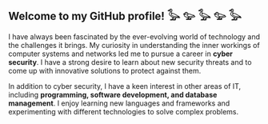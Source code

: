 ## Welcome to my GitHub profile! 𓅭 𓅰 𓅭 𓅰 𓅭

I have always been fascinated by the ever-evolving world of technology and the challenges it brings. My curiosity in understanding the inner workings of computer systems and networks led me to pursue a career in **cyber security**. I have a strong desire to learn about new security threats and to come up with innovative solutions to protect against them.

In addition to cyber security, I have a keen interest in other areas of IT, including **programming, software development, and database management**. I enjoy learning new languages and frameworks and experimenting with different technologies to solve complex problems.